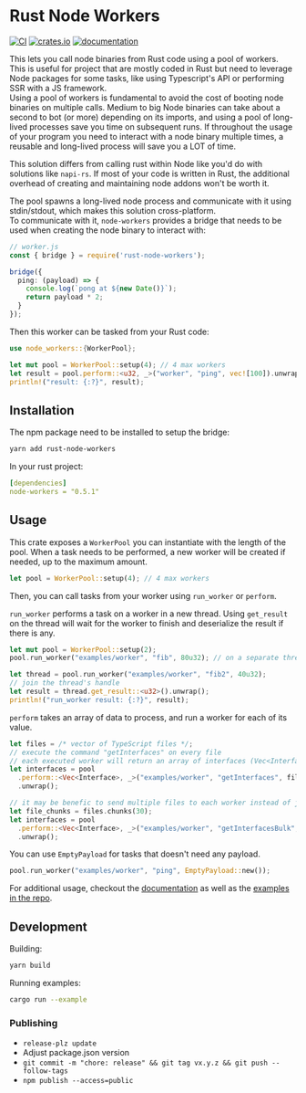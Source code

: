 # Rust Node Workers
[![CI](https://github.com/CyriacBr/rust-node-workers/actions/workflows/CI.yml/badge.svg)](https://github.com/CyriacBr/rust-node-workers/actions/workflows/CI.yml)
[![crates.io](https://img.shields.io/crates/v/node-workers.svg)](https://crates.io/crates/node-workers)
[![documentation](https://img.shields.io/badge/docs-live-brightgreen)](https://docs.rs/node_workers)

This lets you call node binaries from Rust code using a pool of workers. This is useful for project that are mostly coded in Rust
but need to leverage Node packages for some tasks, like using Typescript's API or performing SSR with a JS framework.  
Using a pool of workers is fundamental to avoid the cost of booting node binaries on multiple calls. Medium to big Node binaries can take about a second to bot (or more) depending on its imports, and using a pool of long-lived processes save you time on subsequent runs. If throughout the usage of your program you need to interact with a node binary multiple times, a reusable and long-lived process will save you a LOT of time.  

This solution differs from calling rust within Node like you'd do with solutions like `napi-rs`. If most of your code is written in Rust, the additional overhead of creating and maintaining node addons won't be worth it.

The pool spawns a long-lived node process and communicate with it using stdin/stdout, which makes this solution cross-platform.  
To communicate with it, `node-workers` provides a bridge that needs to be used when creating the node binary to interact with:

```ts
// worker.js
const { bridge } = require('rust-node-workers');

bridge({
  ping: (payload) => {
    console.log(`pong at ${new Date()}`);
    return payload * 2;
  }
});
```

Then this worker can be tasked from your Rust code:
```rust
use node_workers::{WorkerPool};

let mut pool = WorkerPool::setup(4); // 4 max workers
let result = pool.perform::<u32, _>("worker", "ping", vec![100]).unwrap();
println!("result: {:?}", result);
```

## Installation
The npm package need to be installed to setup the bridge:
```sh
yarn add rust-node-workers
```
In your rust project:
```yml
[dependencies]
node-workers = "0.5.1"
```

## Usage

This crate exposes a `WorkerPool` you can instantiate with the length of the pool. When a task needs to be performed, a new worker will be created if needed, up to the maximum amount.
```rust
let pool = WorkerPool::setup(4); // 4 max workers
```
Then, you can call tasks from your worker using `run_worker` or `perform`.

`run_worker` performs a task on a worker in a new thread. Using `get_result` on the thread will wait for the worker to finish and deserialize the result if there is any.
```rust
let mut pool = WorkerPool::setup(2);
pool.run_worker("examples/worker", "fib", 80u32); // on a separate thread

let thread = pool.run_worker("examples/worker", "fib2", 40u32);
// join the thread's handle
let result = thread.get_result::<u32>().unwrap();
println!("run_worker result: {:?}", result);
```

`perform` takes an array of data to process, and run a worker for each of its value.
```rust
let files = /* vector of TypeScript files */;
// execute the command "getInterfaces" on every file
// each executed worker will return an array of interfaces (Vec<Interface>)
let interfaces = pool
  .perform::<Vec<Interface>, _>("examples/worker", "getInterfaces", files)
  .unwrap();

// it may be benefic to send multiple files to each worker instead of just one
let file_chunks = files.chunks(30);
let interfaces = pool
  .perform::<Vec<Interface>, _>("examples/worker", "getInterfacesBulk", file_chunks)
  .unwrap();
```

You can use `EmptyPayload` for tasks that doesn't need any payload.
```rust
pool.run_worker("examples/worker", "ping", EmptyPayload::new());
```

For additional usage, checkout the [documentation](https://docs.rs/node_workers) as well as the [examples in the repo](https://github.com/CyriacBr/rust-node-workers/tree/main/examples).

## Development

Building:
```sh
yarn build
```

Running examples:
```sh
cargo run --example
```

### Publishing

- `release-plz update`
- Adjust package.json version
- `git commit -m "chore: release" && git tag vx.y.z && git push --follow-tags`
- `npm publish --access=public`